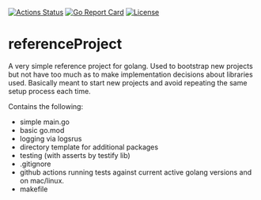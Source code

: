 [![Actions Status](https://github.com/jakubd/referenceProject/workflows/Test/badge.svg)](https://github.com/jakubd/referenceProject/actions)
[![Go Report Card](https://goreportcard.com/badge/github.com/jakubd/referenceProject)](https://goreportcard.com/report/github.com/jakubd/referenceProject)
[![License](https://img.shields.io/badge/License-BSD%203--Clause-blue.svg)](https://opensource.org/licenses/BSD-3-Clause)

# referenceProject

A very simple reference project for golang.  Used to bootstrap new projects but not have too 
much as to make implementation decisions about libraries used.  Basically meant to start
new projects and avoid repeating the same setup process each time.

Contains the following:

* simple main.go
* basic go.mod
* logging via logsrus
* directory template for additional packages
* testing (with asserts by testify lib)
* .gitignore
* github actions running tests against current active golang versions and on mac/linux. 
* makefile
